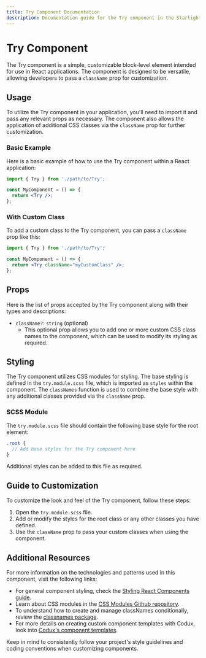 ```yaml
---
title: Try Component Documentation
description: Documentation guide for the Try component in the Starlight component library.
---
```


# Try Component

The Try component is a simple, customizable block-level element intended for use in React applications. The component is designed to be versatile, allowing developers to pass a `className` prop for customization.

## Usage

To utilize the Try component in your application, you'll need to import it and pass any relevant props as necessary. The component also allows the application of additional CSS classes via the `className` prop for further customization.

### Basic Example

Here is a basic example of how to use the Try component within a React application:

```jsx
import { Try } from './path/to/Try';

const MyComponent = () => {
  return <Try />;
};
```

### With Custom Class

To add a custom class to the Try component, you can pass a `className` prop like this:

```jsx
import { Try } from './path/to/Try';

const MyComponent = () => {
  return <Try className="myCustomClass" />;
};
```

## Props

Here is the list of props accepted by the Try component along with their types and descriptions:

- `className?`: `string` (optional)
  - This optional prop allows you to add one or more custom CSS class names to the component, which can be used to modify its styling as required.

## Styling

The Try component utilizes CSS modules for styling. The base styling is defined in the `try.module.scss` file, which is imported as `styles` within the component. The `classNames` function is used to combine the base style with any additional classes provided via the `className` prop.

### SCSS Module

The `try.module.scss` file should contain the following base style for the root element:

```scss
.root {
  // Add base styles for the Try component here
}
```

Additional styles can be added to this file as required.

## Guide to Customization

To customize the look and feel of the Try component, follow these steps:

1. Open the `try.module.scss` file.
2. Add or modify the styles for the root class or any other classes you have defined.
3. Use the `className` prop to pass your custom classes when using the component.

## Additional Resources

For more information on the technologies and patterns used in this component, visit the following links:

- For general component styling, check the [Styling React Components guide](https://reactjs.org/docs/faq-styling.html).
- Learn about CSS modules in the [CSS Modules Github repository](https://github.com/css-modules/css-modules).
- To understand how to create and manage classNames conditionally, review the [classnames package](https://www.npmjs.com/package/classnames).
- For more details on creating custom component templates with Codux, look into [Codux's component templates](https://help.codux.com/kb/en/article/kb16522).

Keep in mind to consistently follow your project's style guidelines and coding conventions when customizing components.